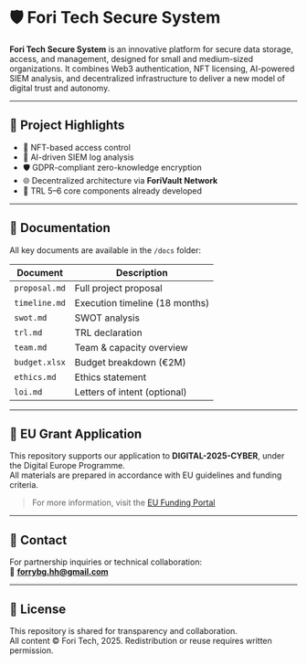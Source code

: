 # 🛡️ Fori Tech Secure System

**Fori Tech Secure System** is an innovative platform for secure data storage, access, and management, designed for small and medium-sized organizations. It combines Web3 authentication, NFT licensing, AI-powered SIEM analysis, and decentralized infrastructure to deliver a new model of digital trust and autonomy.

---

## 🚀 Project Highlights

- 🔐 NFT-based access control
- 🧠 AI-driven SIEM log analysis
- 🛡️ GDPR-compliant zero-knowledge encryption
- 🌐 Decentralized architecture via **ForiVault Network**
- 🧱 TRL 5–6 core components already developed

---

## 📁 Documentation

All key documents are available in the `/docs` folder:

| Document              | Description                                |
|-----------------------|--------------------------------------------|
| `proposal.md`         | Full project proposal                      |
| `timeline.md`         | Execution timeline (18 months)             |
| `swot.md`             | SWOT analysis                              |
| `trl.md`              | TRL declaration                            |
| `team.md`             | Team & capacity overview                   |
| `budget.xlsx`         | Budget breakdown (€2M)                     |
| `ethics.md`           | Ethics statement                           |
| `loi.md`              | Letters of intent (optional)               |

---

## 📌 EU Grant Application

This repository supports our application to **DIGITAL-2025-CYBER**, under the Digital Europe Programme.  
All materials are prepared in accordance with EU guidelines and funding criteria.

> For more information, visit the [EU Funding Portal](https://ec.europa.eu/info/funding-tenders/opportunities/portal/screen/programmes/digital)

---

## 🤝 Contact

For partnership inquiries or technical collaboration:  
📧 **forrybg.hh@gmail.com**

---

## 📜 License

This repository is shared for transparency and collaboration.  
All content © Fori Tech, 2025. Redistribution or reuse requires written permission.
